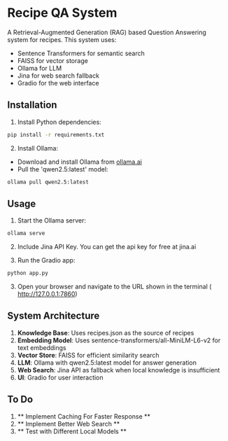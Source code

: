 # Recipe QA System

A Retrieval-Augmented Generation (RAG) based Question Answering system for recipes. This system uses:
- Sentence Transformers for semantic search
- FAISS for vector storage
- Ollama for LLM
- Jina for web search fallback
- Gradio for the web interface

## Installation

1. Install Python dependencies:
```bash
pip install -r requirements.txt
```

2. Install Ollama:
- Download and install Ollama from [ollama.ai](https://ollama.ai/)
- Pull the 'qwen2.5:latest' model:
```bash
ollama pull qwen2.5:latest
```

## Usage

1. Start the Ollama server:
```bash
ollama serve
```

2. Include Jina API Key. You can get the api key for free at jina.ai

3. Run the Gradio app:
```bash
python app.py
```

3. Open your browser and navigate to the URL shown in the terminal ( http://127.0.0.1:7860)

## System Architecture

1. **Knowledge Base**: Uses recipes.json as the source of recipes
2. **Embedding Model**: Uses sentence-transformers/all-MiniLM-L6-v2 for text embeddings
3. **Vector Store**: FAISS for efficient similarity search
4. **LLM**: Ollama with qwen2.5:latest model for answer generation
5. **Web Search**: Jina API as fallback when local knowledge is insufficient
6. **UI**: Gradio for user interaction


## To Do
1. ** Implement Caching For Faster Response **
2. ** Implement Better Web Search **
3. ** Test with Different Local Models **